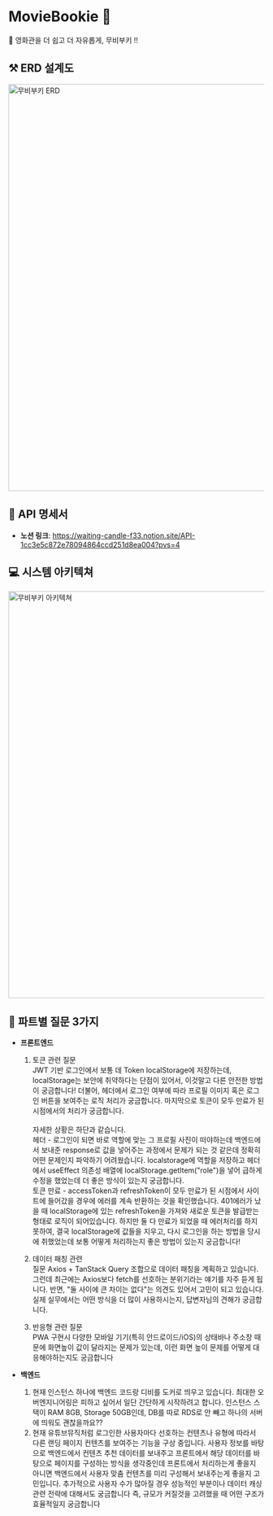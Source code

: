 # MovieBookie 👋
🍿 영화관을 더 쉽고 더 자유롭게, 무비부키 ‼️

## ⚒️ ERD 설계도
<img width="800" alt="무비부키 ERD" src="https://github.com/user-attachments/assets/75c7d96b-4853-4284-9c5c-d77272540763" />

## 📃 API 명세서
* **노션 링크**: https://waiting-candle-f33.notion.site/API-1cc3e5c872e78094864ccd251d8ea004?pvs=4

## 💻 시스템 아키텍쳐
<img width="800" alt="무비부키 아키텍쳐" src="https://github.com/user-attachments/assets/c58b1cba-9ac4-4042-a740-faa15704609c" />


## 🚀 파트별 질문 3가지
* **프론트엔드**
  1. 토큰 관련 질문 <br/>
JWT 기반 로그인에서 보통 데 Token localStorage에 저장하는데, localStorage는 보안에 취약하다는 단점이 있어서, 이것말고 다른 안전한 방법이 궁금합니다! 더불어, 헤더에서 로그인 여부에 따라 프로필 이미지 혹은 로그인 버튼을 보여주는 로직 처리가 궁금합니다. 마지막으로 토큰이 모두 만료가 된 시점에서의 처리가 궁금합니다.<br/><br/>
자세한 상황은 하단과 같습니다.<br/>
헤더 - 로그인이 되면 바로 역할에 맞는 그 프로필 사진이 떠야하는데 백엔드에서 보내준 response로 값을 넣어주는 과정에서 문제가 되는 것 같은데 정확히 어떤 문제인지 파악하기 어려웠습니다. localstorage에 역할을 저장하고 헤더에서 useEffect 의존성 배열에 localStorage.getItem("role")을 넣어  급하게 수정을 했었는데 더 좋은 방식이 있는지 궁금합니다. <br/>
토큰 만료 - accessToken과 refreshToken이 모두 만료가 된 시점에서 사이트에 들어갔을 경우에 에러를 계속 반환하는 것을 확인했습니다. 401에러가 났을 때 localStorage에 있는 refreshToken을 가져와 새로운 토큰을 발급받는 형태로 로직이 되어있습니다. 하지만 둘 다 만료가 되었을 때 에러처리를 하지 못하여, 결국 localStorage에 값들을 지우고, 다시 로그인을 하는 방법을 당시에 취했었는데 보통 어떻게 처리하는지 좋은 방법이 있는지 궁금합니다! 

  2. 데이터 패칭 관련 <br/>
질문 Axios + TanStack Query 조합으로 데이터 패칭을 계획하고 있습니다. 그런데 최근에는 Axios보다 fetch를 선호하는 분위기라는 얘기를 자주 듣게 됩니다. 반면, "둘 사이에 큰 차이는 없다"는 의견도 있어서 고민이 되고 있습니다. 실제 실무에서는 어떤 방식을 더 많이 사용하시는지, 답변자님의 견해가 궁금합니다.
  3. 반응형 관련 질문 <br/>
PWA 구현시 다양한 모바일 기기(특히 안드로이드/iOS)의 상태바나 주소창 때문에 화면높이 값이 달라지는 문제가 있는데, 이런 화면 높이 문제를 어떻게 대응해야하는지도 궁금합니다

* **백엔드**
  1. 현재 인스턴스 하나에 백엔드 코드랑 디비를 도커로 띄우고 있습니다. 최대한 오버엔지니어링은 피하고 싶어서 일단 간단하게 시작하려고 합니다. 인스턴스 스택이 RAM 8GB, Storage 50GB인데, DB를 따로 RDS로 안 빼고 하나의 서버에 띄워도 괜찮을까요??
  2. 현재 유튜브뮤직처럼 로그인한 사용자마다 선호하는 컨텐츠나 유형에 따라서 다른 랜딩 페이지 컨텐츠를 보여주는 기능을 구상 중입니다. 사용자 정보를 바탕으로 백엔드에서 컨텐츠 추천 데이터를 보내주고 프론트에서 해당 데이터를 바탕으로 페이지를 구성하는 방식을 생각중인데 프론트에서 처리하는게 좋을지 아니면 백엔드에서 사용자 맞춤 컨텐츠를 미리 구성해서 보내주는게 좋을지 고민입니다. 추가적으로 사용자 수가 많아질 경우 성능적인 부분이나 데이터 캐싱 관련 전략에 대해서도 궁금합니다 즉, 규모가 커질것을 고려했을 때 어떤 구조가 효율적일지 궁금합니다

